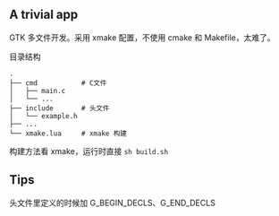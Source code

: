 ## A trivial app

GTK 多文件开发。采用 xmake 配置，不使用 cmake 和 Makefile，太难了。

目录结构

```
.
├── cmd           # C文件
│   ├── main.c
│   └── ...
├── include       # 头文件
│   └── example.h
├── ... 
└── xmake.lua     # xmake 构建
```

构建方法看 xmake，运行时直接 `sh build.sh` 

## Tips

头文件里定义的时候加 G_BEGIN_DECLS、G_END_DECLS
